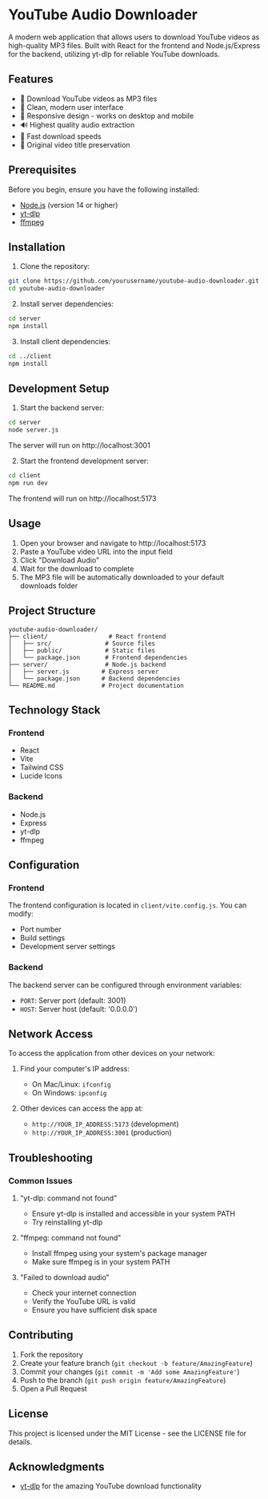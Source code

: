 # YouTube Audio Downloader

A modern web application that allows users to download YouTube videos as high-quality MP3 files. Built with React for the frontend and Node.js/Express for the backend, utilizing yt-dlp for reliable YouTube downloads.

## Features

- 🎵 Download YouTube videos as MP3 files
- 🎨 Clean, modern user interface
- 📱 Responsive design - works on desktop and mobile
- 🔊 Highest quality audio extraction
- 🚀 Fast download speeds
- 💾 Original video title preservation

## Prerequisites

Before you begin, ensure you have the following installed:
- [Node.js](https://nodejs.org/) (version 14 or higher)
- [yt-dlp](https://github.com/yt-dlp/yt-dlp#installation)
- [ffmpeg](https://ffmpeg.org/download.html)

## Installation

1. Clone the repository:
```bash
git clone https://github.com/yourusername/youtube-audio-downloader.git
cd youtube-audio-downloader
```

2. Install server dependencies:
```bash
cd server
npm install
```

3. Install client dependencies:
```bash
cd ../client
npm install
```

## Development Setup

1. Start the backend server:
```bash
cd server
node server.js
```
The server will run on http://localhost:3001

2. Start the frontend development server:
```bash
cd client
npm run dev
```
The frontend will run on http://localhost:5173

## Usage

1. Open your browser and navigate to http://localhost:5173
2. Paste a YouTube video URL into the input field
3. Click "Download Audio"
4. Wait for the download to complete
5. The MP3 file will be automatically downloaded to your default downloads folder

## Project Structure

```
youtube-audio-downloader/
├── client/                 # React frontend
│   ├── src/               # Source files
│   ├── public/            # Static files
│   └── package.json       # Frontend dependencies
├── server/                # Node.js backend
│   ├── server.js         # Express server
│   └── package.json      # Backend dependencies
└── README.md             # Project documentation
```

## Technology Stack

### Frontend
- React
- Vite
- Tailwind CSS
- Lucide Icons

### Backend
- Node.js
- Express
- yt-dlp
- ffmpeg

## Configuration

### Frontend
The frontend configuration is located in `client/vite.config.js`. You can modify:
- Port number
- Build settings
- Development server settings

### Backend
The backend server can be configured through environment variables:
- `PORT`: Server port (default: 3001)
- `HOST`: Server host (default: '0.0.0.0')

## Network Access

To access the application from other devices on your network:

1. Find your computer's IP address:
   - On Mac/Linux: `ifconfig`
   - On Windows: `ipconfig`

2. Other devices can access the app at:
   - `http://YOUR_IP_ADDRESS:5173` (development)
   - `http://YOUR_IP_ADDRESS:3001` (production)

## Troubleshooting

### Common Issues

1. "yt-dlp: command not found"
   - Ensure yt-dlp is installed and accessible in your system PATH
   - Try reinstalling yt-dlp

2. "ffmpeg: command not found"
   - Install ffmpeg using your system's package manager
   - Make sure ffmpeg is in your system PATH

3. "Failed to download audio"
   - Check your internet connection
   - Verify the YouTube URL is valid
   - Ensure you have sufficient disk space

## Contributing

1. Fork the repository
2. Create your feature branch (`git checkout -b feature/AmazingFeature`)
3. Commit your changes (`git commit -m 'Add some AmazingFeature'`)
4. Push to the branch (`git push origin feature/AmazingFeature`)
5. Open a Pull Request

## License

This project is licensed under the MIT License - see the LICENSE file for details.

## Acknowledgments

- [yt-dlp](https://github.com/yt-dlp/yt-dlp) for the amazing YouTube download functionality
